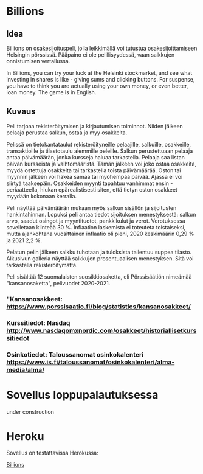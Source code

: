 # Billions

## Idea

Billions on osakesijoituspeli, jolla leikkimällä voi tutustua osakesijoittamiseen Helsingin pörssissä. Pääpaino ei ole pelillisyydessä, vaan salkkujen onnistumisen vertailussa.

In Billions, you can try your luck at the Helsinki stockmarket, and see what investing in shares is like - giving sums and clicking buttons. For suspense, you have to think you are actually using your own money, or even better, loan money. The game is in English.

## Kuvaus

Peli tarjoaa rekisteröitymisen ja kirjautumisen toiminnot.
Niiden jälkeen pelaaja perustaa salkun, ostaa ja myy osakkeita.

Pelissä on tietokantataulut rekisteröityneille pelaajille, salkuille, osakkeille, transaktioille ja tilastotaulu aiemmille peleille.
Salkun perustettuaan pelaaja antaa päivämäärän, jonka kursseja haluaa tarkastella. Pelaaja saa listan päivän kursseista ja vaihtomääristä. Tämän jälkeen voi joko ostaa osakkeita, myydä ostettuja osakkeita tai tarkastella toista päivämäärää. Oston tai myynnin jälkeen voi hakea samaa tai myöhempää päivää. Ajassa ei voi siirtyä taaksepäin. Osakkeiden myynti tapahtuu vanhimmat ensin -periaatteella, hiukan epärealistisesti siten, että tietyn oston osakkeet myydään kokonaan kerralla.

Peli näyttää päivämäärän mukaan myös salkun sisällön ja sijoitusten hankintahinnan. Lopuksi peli antaa tiedot sijoituksen menestyksestä: salkun arvo, saadut osingot ja myyntituotot, pankkikulut ja verot. Verotuksessa sovelletaan kiinteää 30 %. Inflaation laskemista ei toteuteta toistaiseksi, mutta ajankohtana vuosittainen inflaatio oli pieni, 2020 keskimäärin 0,29 % ja 2021 2,2 %.

Pelatun pelin jälkeen salkku tuhotaan ja tuloksista tallentuu suppea tilasto. Alkusivun galleria näyttää salkkujen prosentuaalisen menestyksen. Sitä voi tarkastella rekisteröitymättä.

Peli sisältää 12 suomalaisten suosikkiosaketta, eli Pörssisäätiön nimeämää "kansanosaketta", pelivuodet 2020-2021.
### "Kansanosakkeet: https://www.porssisaatio.fi/blog/statistics/kansanosakkeet/
### Kurssitiedot: Nasdaq http://www.nasdaqomxnordic.com/osakkeet/historiallisetkurssitiedot
### Osinkotiedot: Taloussanomat osinkokalenteri https://www.is.fi/taloussanomat/osinkokalenteri/alma-media/alma/

# Sovellus loppupalautuksessa

under construction

# Heroku

Sovellus on testattavissa Herokussa:

[Billions](https://nasdaq-billions.herokuapp.com/)
